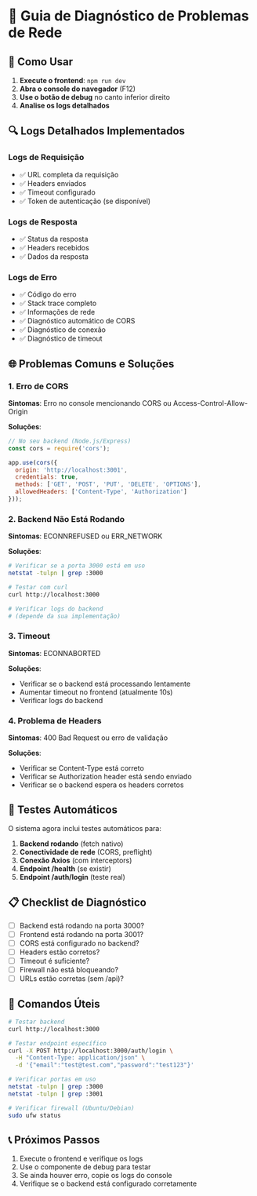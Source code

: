 # 🔧 Guia de Diagnóstico de Problemas de Rede

## 🚀 Como Usar

1. **Execute o frontend**: `npm run dev`
2. **Abra o console do navegador** (F12)
3. **Use o botão de debug** no canto inferior direito
4. **Analise os logs detalhados**

## 🔍 Logs Detalhados Implementados

### Logs de Requisição
- ✅ URL completa da requisição
- ✅ Headers enviados
- ✅ Timeout configurado
- ✅ Token de autenticação (se disponível)

### Logs de Resposta
- ✅ Status da resposta
- ✅ Headers recebidos
- ✅ Dados da resposta

### Logs de Erro
- ✅ Código do erro
- ✅ Stack trace completo
- ✅ Informações de rede
- ✅ Diagnóstico automático de CORS
- ✅ Diagnóstico de conexão
- ✅ Diagnóstico de timeout

## 🌐 Problemas Comuns e Soluções

### 1. Erro de CORS
**Sintomas**: Erro no console mencionando CORS ou Access-Control-Allow-Origin

**Soluções**:
```javascript
// No seu backend (Node.js/Express)
const cors = require('cors');

app.use(cors({
  origin: 'http://localhost:3001',
  credentials: true,
  methods: ['GET', 'POST', 'PUT', 'DELETE', 'OPTIONS'],
  allowedHeaders: ['Content-Type', 'Authorization']
}));
```

### 2. Backend Não Está Rodando
**Sintomas**: ECONNREFUSED ou ERR_NETWORK

**Soluções**:
```bash
# Verificar se a porta 3000 está em uso
netstat -tulpn | grep :3000

# Testar com curl
curl http://localhost:3000

# Verificar logs do backend
# (depende da sua implementação)
```

### 3. Timeout
**Sintomas**: ECONNABORTED

**Soluções**:
- Verificar se o backend está processando lentamente
- Aumentar timeout no frontend (atualmente 10s)
- Verificar logs do backend

### 4. Problema de Headers
**Sintomas**: 400 Bad Request ou erro de validação

**Soluções**:
- Verificar se Content-Type está correto
- Verificar se Authorization header está sendo enviado
- Verificar se o backend espera os headers corretos

## 🧪 Testes Automáticos

O sistema agora inclui testes automáticos para:

1. **Backend rodando** (fetch nativo)
2. **Conectividade de rede** (CORS, preflight)
3. **Conexão Axios** (com interceptors)
4. **Endpoint /health** (se existir)
5. **Endpoint /auth/login** (teste real)

## 📋 Checklist de Diagnóstico

- [ ] Backend está rodando na porta 3000?
- [ ] Frontend está rodando na porta 3001?
- [ ] CORS está configurado no backend?
- [ ] Headers estão corretos?
- [ ] Timeout é suficiente?
- [ ] Firewall não está bloqueando?
- [ ] URLs estão corretas (sem /api)?

## 🔧 Comandos Úteis

```bash
# Testar backend
curl http://localhost:3000

# Testar endpoint específico
curl -X POST http://localhost:3000/auth/login \
  -H "Content-Type: application/json" \
  -d '{"email":"test@test.com","password":"test123"}'

# Verificar portas em uso
netstat -tulpn | grep :3000
netstat -tulpn | grep :3001

# Verificar firewall (Ubuntu/Debian)
sudo ufw status
```

## 📞 Próximos Passos

1. Execute o frontend e verifique os logs
2. Use o componente de debug para testar
3. Se ainda houver erro, copie os logs do console
4. Verifique se o backend está configurado corretamente
